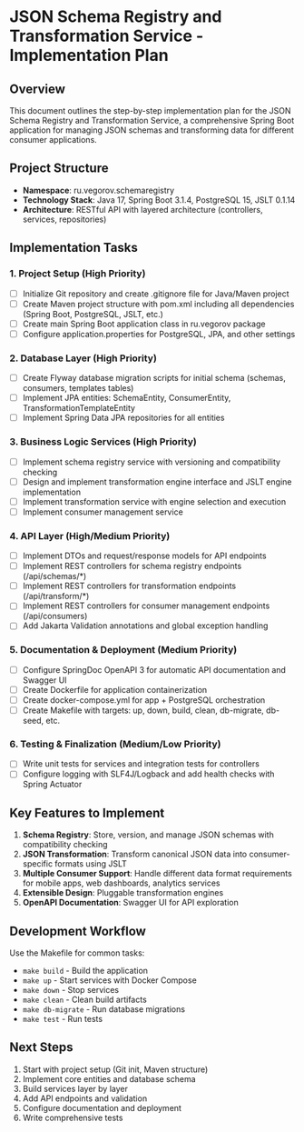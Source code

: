 # JSON Schema Registry and Transformation Service - Implementation Plan

## Overview
This document outlines the step-by-step implementation plan for the JSON Schema Registry and Transformation Service, a comprehensive Spring Boot application for managing JSON schemas and transforming data for different consumer applications.

## Project Structure
- **Namespace**: ru.vegorov.schemaregistry
- **Technology Stack**: Java 17, Spring Boot 3.1.4, PostgreSQL 15, JSLT 0.1.14
- **Architecture**: RESTful API with layered architecture (controllers, services, repositories)

## Implementation Tasks

### 1. Project Setup (High Priority)
- [ ] Initialize Git repository and create .gitignore file for Java/Maven project
- [ ] Create Maven project structure with pom.xml including all dependencies (Spring Boot, PostgreSQL, JSLT, etc.)
- [ ] Create main Spring Boot application class in ru.vegorov package
- [ ] Configure application.properties for PostgreSQL, JPA, and other settings

### 2. Database Layer (High Priority)
- [ ] Create Flyway database migration scripts for initial schema (schemas, consumers, templates tables)
- [ ] Implement JPA entities: SchemaEntity, ConsumerEntity, TransformationTemplateEntity
- [ ] Implement Spring Data JPA repositories for all entities

### 3. Business Logic Services (High Priority)
- [ ] Implement schema registry service with versioning and compatibility checking
- [ ] Design and implement transformation engine interface and JSLT engine implementation
- [ ] Implement transformation service with engine selection and execution
- [ ] Implement consumer management service

### 4. API Layer (High/Medium Priority)
- [ ] Implement DTOs and request/response models for API endpoints
- [ ] Implement REST controllers for schema registry endpoints (/api/schemas/*)
- [ ] Implement REST controllers for transformation endpoints (/api/transform/*)
- [ ] Implement REST controllers for consumer management endpoints (/api/consumers)
- [ ] Add Jakarta Validation annotations and global exception handling

### 5. Documentation & Deployment (Medium Priority)
- [ ] Configure SpringDoc OpenAPI 3 for automatic API documentation and Swagger UI
- [ ] Create Dockerfile for application containerization
- [ ] Create docker-compose.yml for app + PostgreSQL orchestration
- [ ] Create Makefile with targets: up, down, build, clean, db-migrate, db-seed, etc.

### 6. Testing & Finalization (Medium/Low Priority)
- [ ] Write unit tests for services and integration tests for controllers
- [ ] Configure logging with SLF4J/Logback and add health checks with Spring Actuator

## Key Features to Implement
1. **Schema Registry**: Store, version, and manage JSON schemas with compatibility checking
2. **JSON Transformation**: Transform canonical JSON data into consumer-specific formats using JSLT
3. **Multiple Consumer Support**: Handle different data format requirements for mobile apps, web dashboards, analytics services
4. **Extensible Design**: Pluggable transformation engines
5. **OpenAPI Documentation**: Swagger UI for API exploration

## Development Workflow
Use the Makefile for common tasks:
- `make build` - Build the application
- `make up` - Start services with Docker Compose
- `make down` - Stop services
- `make clean` - Clean build artifacts
- `make db-migrate` - Run database migrations
- `make test` - Run tests

## Next Steps
1. Start with project setup (Git init, Maven structure)
2. Implement core entities and database schema
3. Build services layer by layer
4. Add API endpoints and validation
5. Configure documentation and deployment
6. Write comprehensive tests